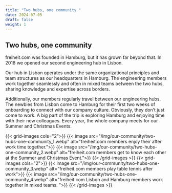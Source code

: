 ```yaml
---
title: "Two hubs, one community "
date: 2024-07-05
draft: false
weight: 1
---
```


## Two hubs, one community

freiheit.com was founded in Hamburg, but it has grown far beyond that. In 2018 we opened our second engineering hub in Lisbon.

Our hub in Lisbon operates under the same organizational principles and team structures as our headquarters in Hamburg. The engineering members work together seamlessly and often in mixed teams between the two hubs, sharing knowledge and expertise across borders.

Additionally, our members regularly travel between our engineering hubs. The newbies from Lisbon come to Hamburg for their first two weeks of onboarding to connect with our company culture. Obviously, they don’t just come to work. A big part of the trip is exploring Hamburg and enjoying time with their new colleagues. Every year, the whole company meets for our Summer and Christmas Events.

{{< grid-images cols="2">}}
    {{< image src="/img/our-community/two-hubs-one-community_1.webp" alt="freiheit.com members enjoy their after work time together.">}}
    {{< image src="/img/our-community/two-hubs-one-community_2.webp" alt="freiheit.com members get to know each other at the Summer and Christmas Event.">}}
{{< /grid-images >}}
{{< grid-images cols="2">}}
    {{< image src="/img/our-community/two-hubs-one-community_3.webp" alt="freiheit.com members play table tennis after work">}}
    {{< image src="/img/our-community/two-hubs-one-community_4.webp" alt="freiheit.com Lisbon and Hamburg members work together in mixed teams. ">}}
{{< /grid-images >}}
